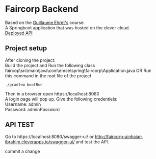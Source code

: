 # Faircorp Backend 
Based on the [Guillaume Ehret's](https://dev-mind.fr/) course.    
A Springboot application that was hosted on the clever cloud.  
[Deployed API](http://faircorp-ainhajar-ibrahim.cleverapps.io/)  
## Project setup
After cloning the project:  
Build the project and Run the following class faircop\src\main\java\com\emse\spring\faircorp\Application.java
OR
Run this command in the root file of the project
```
./gradlew bootRun
```  
Then in a browser open https://localhost:8080  
A login page will pop up. Give the following credentiels:  
Username: admin  
Password: adminPassword
## API TEST  
Go to https://localhost:8080/swagger-ui/ or http://faircorp-ainhajar-ibrahim.cleverapps.io/swagger-ui/ and test the API.

commit a change

